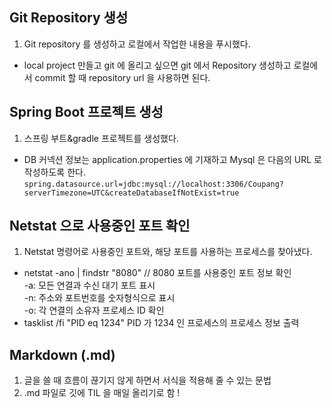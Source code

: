 

## Git Repository 생성
1. Git repository 를 생성하고 로컬에서 작업한 내용을 푸시했다.
* local project 만들고 git 에 올리고 싶으면 git 에서 Repository 생성하고 로컬에서 commit 할 때 repository url 을 사용하면 된다.

 
## Spring Boot 프로젝트 생성
1. 스프링 부트&gradle 프로젝트를 생성했다.
* DB 커넥션 정보는 application.properties 에 기재하고 Mysql 은 다음의 URL 로 작성하도록 한다.
`spring.datasource.url=jdbc:mysql://localhost:3306/Coupang?serverTimezone=UTC&createDatabaseIfNotExist=true`

## Netstat 으로 사용중인 포트 확인
1. Netstat 명령어로 사용중인 포트와, 해당 포트를 사용하는 프로세스를 찾아냈다.
* netstat -ano | findstr "8080" // 8080 포트를 사용중인 포트 정보 확인<br>
     -a: 모든 연결과 수신 대기 포트 표시<br>
     -n: 주소와 포트번호를 숫자형식으로 표시<br>
     -o: 각 연결의 소유자 프로세스 ID 확인
* tasklist /fi "PID eq 1234" PID 가 1234 인 프로세스의 프로세스 정보 출력


## Markdown (.md)
1. 글을 쓸 때 흐름이 끊기지 않게 하면서 서식을 적용해 줄 수 있는 문법
2. .md 파일로 깃에 TIL 을 매일 올리기로 함 !
